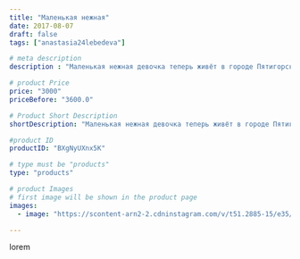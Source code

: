```yaml
---
title: "Маленькая нежная"
date: 2017-08-07
draft: false
tags: ["anastasia24lebedeva"]

# meta description
description : "Маленькая нежная девочка теперь живёт в городе Пятигорске"

# product Price
price: "3000"
priceBefore: "3600.0"

# Product Short Description
shortDescription: "Маленькая нежная девочка теперь живёт в городе Пятигорске"

#product ID
productID: "BXgNyUXnx5K"

# type must be "products"
type: "products"

# product Images
# first image will be shown in the product page
images:
  - image: "https://scontent-arn2-2.cdninstagram.com/v/t51.2885-15/e35/20633306_108838876472912_5800439705040322560_n.jpg?se=7&tp=1&_nc_ht=scontent-arn2-2.cdninstagram.com&_nc_cat=108&_nc_ohc=eTloz4wC49AAX8LVgS8&ccb=7-4&oh=1828fe287c034dc8078be02674e2ef13&oe=60822A61&ig_cache_key=MTU3NjMyMDUwMjAyOTI5NTE3OA%3D%3D.2-ccb7-4"

---
```

lorem
